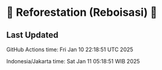 
# 🌳 Reforestation (Reboisasi) 🌲

## Last Updated

GitHub Actions time: Fri Jan 10 22:18:51 UTC 2025

Indonesia/Jakarta time: Sat Jan 11 05:18:51 WIB 2025
